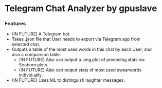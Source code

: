 # Telegram Chat Analyzer by gpuslave
### Features
* (IN FUTURE) A Telegram bot.
* Takes .json file that User needs to export via Telegram app from selected chat.
* Outputs a table of the most used words in this chat by each User, and also a comparison table.
  * (IN FUTURE) Also can output a .png plot of preceding stats via Seaborn plots.
  * (IN FUTURE) Also can output stats of most used swearwords individually.
* (IN FUTURE) Uses ML to distinguish laughter messages.
